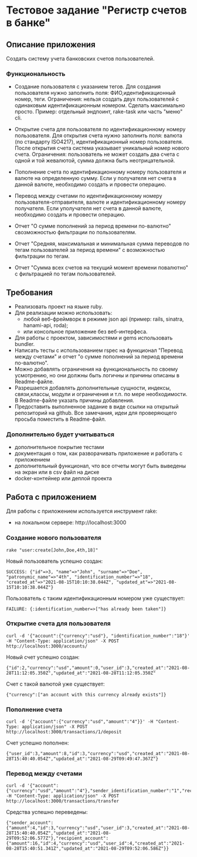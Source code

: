 # Тестовое задание "Регистр счетов в банке"

## Описание приложения
Создать систему учета банковских счетов пользователей.

### Функциональность
* Создание пользователя с указанием тегов.
	Для создания пользователя нужно заполнить поля: ФИО,идентификационный номер, теги.
	Ограничения: нельзя создать двух пользователей с одинаковым идентификационным номером.
	Сделать максимально просто. Пример: отдельный эндпоинт, rake-task или часть "меню" cli.
	
* Открытие счета для пользователя по идентификационному номеру пользователя.
	Для открытия счета нужно заполнить поля: валюта (по стандарту ISO4217), идентификационный номер пользователя. После открытия счета система указывает уникальный номер нового счета.
	Ограничения: пользователь не может создать два счета с одной и той жевалютой, сумма должна быть неотрицательной.
* Пополнение счета по идентификационному номеру пользователя и валюте на определенную сумму. Если у получателя нет счета в данной валюте, необходимо создать и провести операцию.
* Перевод между счетами по идентификационному номеру пользователя-отправителя, валюте и идентификационному номеру получателя. Если уполучателя нет счета в данной валюте, необходимо создать и провести операцию.
* Отчет "О сумме пополнений за период времени по-валютно" свозможностью фильтрации по пользователям.
* Отчет "Средняя, максимальная и минимальная сумма переводов по тегам пользователей за период времени" с возможностью фильтрации по тегам.
* Отчет "Сумма всех счетов на текущий момент времени повалютно" с фильтрацией по тегам пользователей.

## Требования

* Реализовать проект на языке ruby.
* Для реализации можно использовать:
	* любой веб-фреймворк в режиме json api (пример: rails, sinatra, hanami-api, roda);
	* или консольное приложение без веб-интерфеса.
* Для работы с проектом, зависимостями и gems использовать bundler.
* Написать тесты с использованием rspec на функционал "Перевод между счетами" и отчет "о сумме пополнений за период времени по-валютно".
* Можно добавлять ограничения на функциональность по своему усмотрению, но они должны быть логичны и причины описаны в Readme-файле.
* Разрешается добавлять дополнительные сущности, индексы, связи,классы, модули и ограничения  и т.п. по мере необходимости. В Readme-файле указать причины добавления.
* Предоставить выполненное задание в виде ссылки на открытый репозиторий на github. Все замечания, идеи для проверяющего просьба поместить в Readme-файл.

### Дополнительно будет учитываться

* дополнительное покрытие тестами
* документация о том, как разворачивать приложение и работать с приложением 
* дополнительный функционал, что все отчеты могут быть выведены на экран или в csv файл на диске
* docker-контейнер или деплой проекта


## Работа с приложением

Для работы с приложением используется инструмент rake:
 * на локальном сервере: http://localhost:3000

### Создание нового пользователя

    rake "user:create[John,Doe,4th,18]"

Новый пользователь успешно создан: 

    SUCCESS: {"id"=>3, "name"=>"John", "surname"=>"Doe", "patronymic_name"=>"4th", "identification_number"=>"18", "created_at"=>"2021-08-15T10:10:38.044Z", "updated_at"=>"2021-08-15T10:10:38.044Z"}

Пользователь с таким идентификационным номером уже существует:

    FAILURE: {:identification_number=>["has already been taken"]}

### Открытие счета для пользователя

    curl -d '{"account":{"currency":"usd"}, "identification_number":"18"}' -H "Content-Type: application/json" -X POST http://localhost:3000/accounts/

Новый счет успешно создан:

	{"id":2,"currency":"usd","amount":0,"user_id":3,"created_at":"2021-08-28T11:12:05.350Z","updated_at":"2021-08-28T11:12:05.350Z"

Счет с такой валютой уже существует:

	{"currency":["an account with this currency already exists"]}

### Пополнение счета
    
	curl -d '{"account":{"currency":"usd","amount":"4"}}' -H "Content-Type: application/json" -X POST http://localhost:3000/transactions/1/deposit

Счет успешно пополнен:

    {"user_id":3,"amount":8,"id":3,"currency":"usd","created_at":"2021-08-28T15:40:40.054Z","updated_at":"2021-08-29T09:49:47.367Z"}

### Перевод между счетами

    curl -d '{"account":{"currency":"usd","amount":"4"},"sender_identification_number":"1","recipient_identification_number":"2"}' -H "Content-Type: application/json" -X POST http://localhost:3000/transactions/transfer 
    
Средства успешно переведены:

	{"sender_account":{"amount":4,"id":3,"currency":"usd","user_id":3,"created_at":"2021-08-28T15:40:40.054Z","updated_at":"2021-08-29T09:52:06.577Z"},"recipient_account":{"amount":16,"id":4,"currency":"usd","user_id":4,"created_at":"2021-08-28T15:40:51.341Z","updated_at":"2021-08-29T09:52:06.586Z"}}


